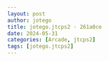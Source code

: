 ```yaml
---
layout: post
author: jotego
title: jotego.jtcps2 - 261a0ce
date: 2024-05-31
categories: [Arcade, jtcps2]
tags: [jotego.jtcps2]
---
```


